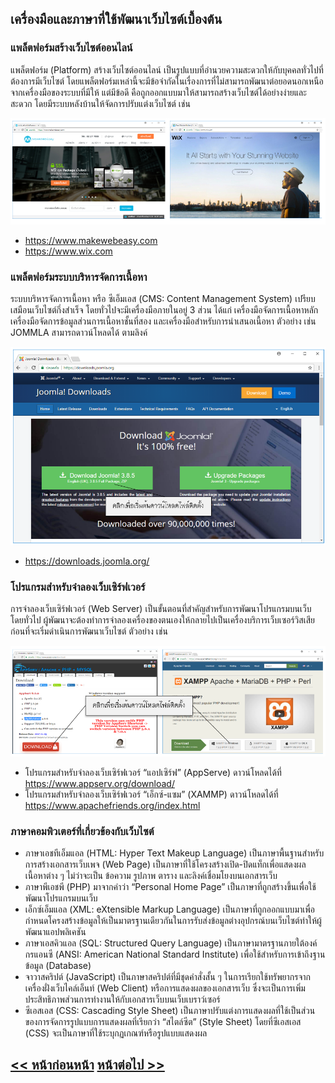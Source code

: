 ## เครื่องมือและภาษาที่ใช้พัฒนาเว็บไซต์เบื้องต้น
### แพล็ตฟอร์มสร้างเว็บไซต์ออนไลน์
แพล็ตฟอร์ม (Platform) สร้างเว็บไซต์ออนไลน์ เป็นรูปแบบที่อำนวยความสะดวกให้กับบุคคลทั่วไปที่ต้องการมีเว็บไซต์ โดยแพล็ตฟอร์มเหล่านี้จะมีข้อจำกัดในเรื่องการที่ไม่สามารถพัฒนาต่อยอดนอกเหนือจากเครื่องมือของระบบที่มีให้ แต่มีข้อดี คือถูกออกแบบมาให้สามารถสร้างเว็บไซต์ได้อย่างง่ายและสะดวก โดยมีระบบหลังบ้านให้จัดการปรับแต่งเว็บไซต์ เช่น

<img src=img/ch01_04.png>

* https://www.makewebeasy.com
* https://www.wix.com

### แพล็ตฟอร์มระบบบริหารจัดการเนื้อหา
ระบบบริหารจัดการเนื้อหา หรือ ซีเอ็มเอส (CMS: Content Management System) เปรียบเสมือนเว็บไซต์กึ่งสำเร็จ โดยทั่วไปจะมีเครื่องมือภายในอยู่ 3 ส่วน ได้แก่ เครื่องมือจัดการเนื้อหาหลัก เครื่องมือจัดการข้อมูลส่วนการเนื้อหาชั้นที่สอง และเครื่องมือสำหรับการนำเสนอเนื้อหา ตัวอย่าง เช่น JOMMLA สามารถดาวน์โหลดได้ ตามลิงค์

<img src=img/ch01_05.png>

* https://downloads.joomla.org/ 

### โปรแกรมสำหรับจำลองเว็บเซิร์ฟเวอร์
การจำลองเว็บเซิร์ฟเวอร์ (Web Server) เป็นขั้นตอนที่สำคัญสำหรับการพัฒนาโปรแกรมบนเว็บ โดยทั่วไป ผู้พัฒนาจะต้องทำการจำลองเครื่องของตนเองให้กลายไปเป็นเครื่องบริการเว็บเซอร์วิสเสียก่อนที่จะเริ่มดำเนินการพัฒนาเว็บไซต์ ตัวอย่าง เช่น

<img src=img/ch01_06.png>

* โปรแกรมสำหรับจำลองเว็บเซิร์ฟเวอร์ “แอปเซิร์ฟ” (AppServe) ดาวน์โหลดได้ที่  https://www.appserv.org/download/
* โปรแกรมสำหรับจำลองเว็บเซิร์ฟเวอร์ “เอ็กซ์-แซม” (XAMMP) ดาวน์โหลดได้ที่ https://www.apachefriends.org/index.html

### ภาษาคอมพิวเตอร์ที่เกี่ยวข้องกับเว็บไซต์
* ภาษาเอชทีเอ็มแอล (HTML: Hyper Text Makeup Language) เป็นภาษาพื้นฐานสำหรับการสร้างเอกสารเว็บเพจ (Web Page) เป็นภาษาที่ใช้โครงสร้างเปิด-ปิดแท็กเพื่อแสดงผลเนื้อหาต่าง ๆ ไม่ว่าจะเป็น ข้อความ รูปภาพ ตาราง และลิงค์เชื่อมโยงบนเอกสารเว็บ 
* ภาษาพีเอชพี (PHP) มาจากคำว่า “Personal Home Page” เป็นภาษาที่ถูกสร้างขึ้นเพื่อใช้พัฒนาโปรแกรมบนเว็บ 
* เอ็กซ์เอ็มแอล (XML: eXtensible Markup Language) เป็นภาษาที่ถูกออกแบบมาเพื่อกำหนดโครงสร้างข้อมูลให้เป็นมาตรฐานเดียวกันในการรับส่งข้อมูลต่างอุปกรณ์บนเว็บไซต์ทำให้ผู้พัฒนาแอปพลิเคชัน
* ภาษาเอสคิวแอล (SQL: Structured Query Language) เป็นภาษามาตรฐานภายใต้องค์กรแอนซี (ANSI: American National Standard Institute) เพื่อใช้สำหรับการเข้าถึงฐานข้อมูล (Database) 
* จาวาสคริปต์ (JavaScript) เป็นภาษาสคริปต์ที่มีชุดคำสั่งสั้น ๆ ในการเรียกใช้ทรัพยากรจากเครื่องฝั่งเว็บไคล์เอ็นท์ (Web Client) หรือการแสดงผลของเอกสารเว็บ ซึ่งจะเป็นการเพิ่มประสิทธิภาพส่วนการทำงานให้กับเอกสารเว็บบนเว็บเบราว์เซอร์ 
* ซีเอสเอส (CSS: Cascading Style Sheet) เป็นภาษาปรับแต่งการแสดงผลที่ใช้เป็นส่วนของการจัดการรูปแบบการแสดงผลที่เรียกว่า “สไตล์ซีต” (Style Sheet) โดยที่ซีเอสเอส (CSS) จะเป็นภาษาที่ใช้ระบุกฏเกณฑ์หรือรูปแบบแสดงผล

## [<< หน้าก่อนหน้า](0103.md) [หน้าต่อไป >>](0105.md)